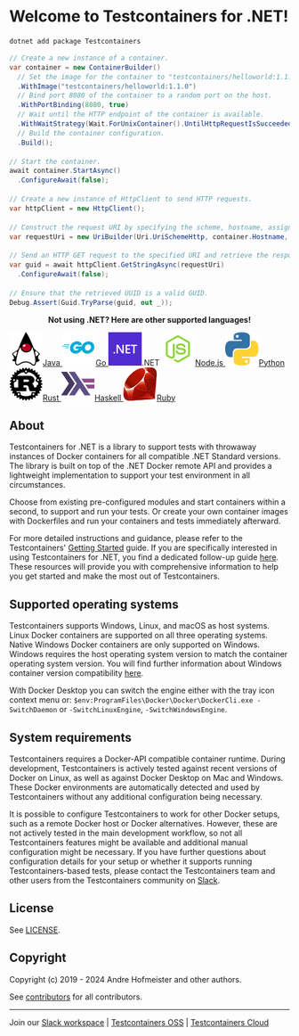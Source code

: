 # Welcome to Testcontainers for .NET!

```shell title="Install the NuGet dependency"
dotnet add package Testcontainers
```

```csharp title="Run the Hello World container"
// Create a new instance of a container.
var container = new ContainerBuilder()
  // Set the image for the container to "testcontainers/helloworld:1.1.0".
  .WithImage("testcontainers/helloworld:1.1.0")
  // Bind port 8080 of the container to a random port on the host.
  .WithPortBinding(8080, true)
  // Wait until the HTTP endpoint of the container is available.
  .WithWaitStrategy(Wait.ForUnixContainer().UntilHttpRequestIsSucceeded(r => r.ForPort(8080)))
  // Build the container configuration.
  .Build();

// Start the container.
await container.StartAsync()
  .ConfigureAwait(false);

// Create a new instance of HttpClient to send HTTP requests.
var httpClient = new HttpClient();

// Construct the request URI by specifying the scheme, hostname, assigned random host port, and the endpoint "uuid".
var requestUri = new UriBuilder(Uri.UriSchemeHttp, container.Hostname, container.GetMappedPublicPort(8080), "uuid").Uri;

// Send an HTTP GET request to the specified URI and retrieve the response as a string.
var guid = await httpClient.GetStringAsync(requestUri)
  .ConfigureAwait(false);

// Ensure that the retrieved UUID is a valid GUID.
Debug.Assert(Guid.TryParse(guid, out _));
```

<p style="text-align:center">
  <strong>Not using .NET? Here are other supported languages!</strong>
</p>
<div class="card-grid">
  <a class="card-grid-item" href="https://java.testcontainers.org">
    <img src="language-logos/java.svg" />Java
  </a>
  <a class="card-grid-item" href="https://golang.testcontainers.org">
    <img src="language-logos/go.svg" />Go
  </a>
  <a class="card-grid-item">
    <img src="language-logos/dotnet.svg" />.NET
  </a>
  <a class="card-grid-item" href="https://node.testcontainers.org">
    <img src="language-logos/nodejs.svg" />Node.js
  </a>
  <a class="card-grid-item" href="https://testcontainers-python.readthedocs.io/en/latest/">
    <img src="language-logos/python.svg" />Python
  </a>
  <a class="card-grid-item" href="https://docs.rs/testcontainers/latest/testcontainers/">
    <img src="language-logos/rust.svg" />Rust
  </a>
  <a class="card-grid-item" href="https://github.com/testcontainers/testcontainers-hs/">
    <img src="language-logos/haskell.svg"/>Haskell
  </a>
  <a href="https://github.com/testcontainers/testcontainers-ruby/" class="card-grid-item" ><img src="language-logos/ruby.svg"/>Ruby</a>
</div>

## About

Testcontainers for .NET is a library to support tests with throwaway instances of Docker containers for all compatible .NET Standard versions. The library is built on top of the .NET Docker remote API and provides a lightweight implementation to support your test environment in all circumstances.

Choose from existing pre-configured modules and start containers within a second, to support and run your tests. Or create your own container images with Dockerfiles and run your containers and tests immediately afterward.

For more detailed instructions and guidance, please refer to the Testcontainers' [Getting Started](https://testcontainers.com/guides/introducing-testcontainers/) guide. If you are specifically interested in using Testcontainers for .NET, you find a dedicated follow-up guide [here](https://testcontainers.com/guides/getting-started-with-testcontainers-for-dotnet/). These resources will provide you with comprehensive information to help you get started and make the most out of Testcontainers.

## Supported operating systems

Testcontainers supports Windows, Linux, and macOS as host systems. Linux Docker containers are supported on all three operating systems. Native Windows Docker containers are only supported on Windows. Windows requires the host operating system version to match the container operating system version. You will find further information about Windows container version compatibility [here][windows-container-version-compatibility].

With Docker Desktop you can switch the engine either with the tray icon context menu or: `$env:ProgramFiles\Docker\Docker\DockerCli.exe -SwitchDaemon` or `-SwitchLinuxEngine`, `-SwitchWindowsEngine`.

## System requirements

Testcontainers requires a Docker-API compatible container runtime. During development, Testcontainers is actively tested against recent versions of Docker on Linux, as well as against Docker Desktop on Mac and Windows. These Docker environments are automatically detected and used by Testcontainers without any additional configuration being necessary.

It is possible to configure Testcontainers to work for other Docker setups, such as a remote Docker host or Docker alternatives. However, these are not actively tested in the main development workflow, so not all Testcontainers features might be available and additional manual configuration might be necessary. If you have further questions about configuration details for your setup or whether it supports running Testcontainers-based tests, please contact the Testcontainers team and other users from the Testcontainers community on [Slack][slack-workspace].

## License

See [LICENSE](https://raw.githubusercontent.com/testcontainers/testcontainers-dotnet/main/LICENSE).

## Copyright

Copyright (c) 2019 - 2024 Andre Hofmeister and other authors.

See [contributors][testcontainers-dotnet-contributors] for all contributors.

----

Join our [Slack workspace][slack-workspace] | [Testcontainers OSS][testcontainers-oss] | [Testcontainers Cloud][testcontainers-cloud]

[windows-container-version-compatibility]: https://docs.microsoft.com/en-us/virtualization/windowscontainers/deploy-containers/version-compatibility
[testcontainers-dotnet-contributors]: https://github.com/testcontainers/testcontainers-dotnet/graphs/contributors/
[slack-workspace]: https://slack.testcontainers.org/
[testcontainers-oss]: https://www.testcontainers.org/
[testcontainers-cloud]: https://www.testcontainers.cloud/
